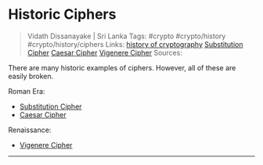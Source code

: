 # Historic Ciphers

> Vidath Dissanayake | Sri Lanka
> Tags: #crypto #crypto/history #crypto/history/ciphers
> Links: [history of cryptography](../history%20of%20cryptography.md) [Substitution Cipher](Substitution%20Cipher.md) [Caesar Cipher](Caesar%20Cipher.md) [Vigenere Cipher](Vigenere%20Cipher.md)
> Sources:

There are many historic examples of ciphers. However, all of these are easily broken.

Roman Era:
- [Substitution Cipher](Substitution%20Cipher.md)
- [Caesar Cipher](Caesar%20Cipher.md)

Renaissance:
- [Vigenere Cipher](Vigenere%20Cipher.md)

---
